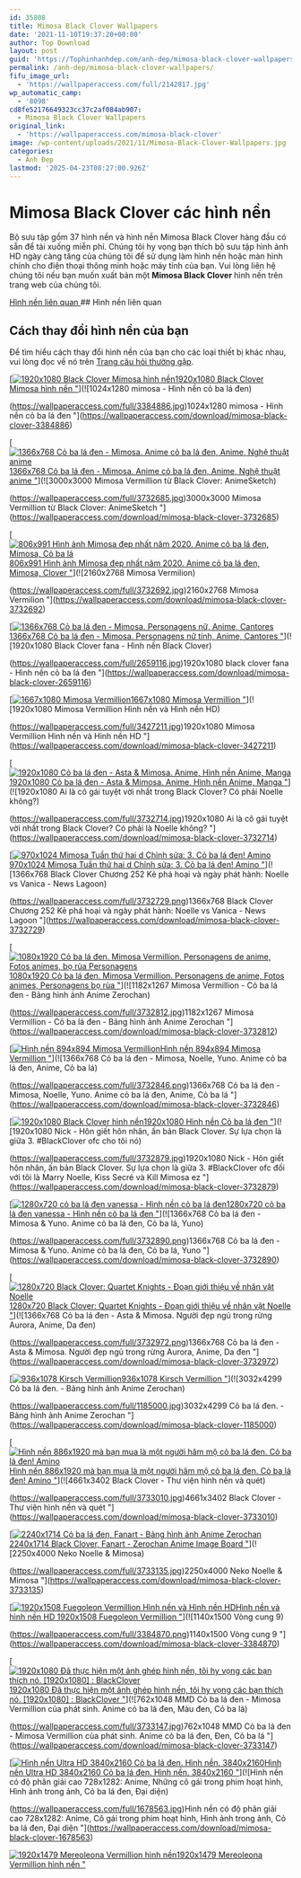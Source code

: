 ```yaml
---
id: 35808
title: Mimosa Black Clover Wallpapers
date: '2021-11-10T19:37:20+00:00'
author: Top Download
layout: post
guid: 'https://Tophinhanhdep.com/anh-dep/mimosa-black-clover-wallpapers/'
permalink: /anh-dep/mimosa-black-clover-wallpapers/
fifu_image_url:
  - 'https://wallpaperaccess.com/full/2142817.jpg'
wp_automatic_camp:
  - '8098'
cd8fe52176649323cc37c2af084ab907:
  - Mimosa Black Clover Wallpapers
original_link:
  - 'https://wallpaperaccess.com/mimosa-black-clover'
image: /wp-content/uploads/2021/11/Mimosa-Black-Clover-Wallpapers.jpg
categories:
  - Ảnh Đẹp
lastmod: '2025-04-23T08:27:00.926Z'
---
```

# Mimosa Black Clover các hình nền

Bộ sưu tập gồm 37 hình nền và hình nền Mimosa Black Clover hàng đầu có sẵn để tải xuống miễn phí. Chúng tôi hy vọng bạn thích bộ sưu tập hình ảnh HD ngày càng tăng của chúng tôi để sử dụng làm hình nền hoặc màn hình chính cho điện thoại thông minh hoặc máy tính của bạn. Vui lòng liên hệ chúng tôi nếu bạn muốn xuất bản một **Mimosa Black Clover** hình nền trên trang web của chúng tôi.

[Hình nền liên quan ](#related) ## Hình nền liên quan

## Cách thay đổi hình nền của bạn

Để tìm hiểu cách thay đổi hình nền của bạn cho các loại thiết bị khác nhau, vui lòng đọc về nó trên [Trang câu hỏi thường gặp](https://tophinhanhdep.com/faq/).

  
[[![1920x1080 Black Clover Mimosa hình nền](https://wallpaperaccess.com/full/2142817.jpg)1920x1080 Black Clover Mimosa hình nền "](https://wallpaperaccess.com/download/mimosa-black-clover-2142817)](![1024x1280 mimosa - Hình nền cỏ ba lá đen)

(https://wallpaperaccess.com/full/3384886.jpg)1024x1280 mimosa - Hình nền cỏ ba lá đen "](https://wallpaperaccess.com/download/mimosa-black-clover-3384886)

[[![1366x768 Cỏ ba lá đen - Mimosa.  Anime cỏ ba lá đen, Anime, Nghệ thuật anime](https://wallpaperaccess.com/full/3732683.png)1366x768 Cỏ ba lá đen - Mimosa. Anime cỏ ba lá đen, Anime, Nghệ thuật anime "](https://wallpaperaccess.com/download/mimosa-black-clover-3732683)](![3000x3000 Mimosa Vermillion từ Black Clover: AnimeSketch)

(https://wallpaperaccess.com/full/3732685.jpg)3000x3000 Mimosa Vermillion từ Black Clover: AnimeSketch "](https://wallpaperaccess.com/download/mimosa-black-clover-3732685)

[[![806x991 Hình ảnh Mimosa đẹp nhất năm 2020. Anime cỏ ba lá đen, Mimosa, Cỏ ba lá](https://wallpaperaccess.com/full/2156832.jpg)806x991 Hình ảnh Mimosa đẹp nhất năm 2020. Anime cỏ ba lá đen, Mimosa, Clover "](https://wallpaperaccess.com/download/mimosa-black-clover-2156832)](![2160x2768 Mimosa Vermilion)

(https://wallpaperaccess.com/full/3732692.jpg)2160x2768 Mimosa Vermilion "](https://wallpaperaccess.com/download/mimosa-black-clover-3732692)

[[![1366x768 Cỏ ba lá đen - Mimosa.  Personagens nữ, Anime, Cantores](https://wallpaperaccess.com/full/3732701.png)1366x768 Cỏ ba lá đen - Mimosa. Personagens nữ tính, Anime, Cantores "](https://wallpaperaccess.com/download/mimosa-black-clover-3732701)](![1920x1080 Black Clover fana - Hình nền Black Clover)

(https://wallpaperaccess.com/full/2659116.jpg)1920x1080 black clover fana - Hình nền cỏ ba lá đen "](https://wallpaperaccess.com/download/mimosa-black-clover-2659116)

[[![1667x1080 Mimosa Vermillion](https://wallpaperaccess.com/full/3732705.png)1667x1080 Mimosa Vermillion "](https://wallpaperaccess.com/download/mimosa-black-clover-3732705)](![1920x1080 Mimosa Vermillion Hình nền và Hình nền HD)

(https://wallpaperaccess.com/full/3427211.jpg)1920x1080 Mimosa Vermillion Hình nền và Hình nền HD "](https://wallpaperaccess.com/download/mimosa-black-clover-3427211)

[[![1920x1080 Cỏ ba lá đen - Asta & Mimosa.  Anime, Hình nền Anime, Manga](https://wallpaperaccess.com/full/3732710.png)1920x1080 Cỏ ba lá đen - Asta &amp; Mimosa. Anime, Hình nền Anime, Manga "](https://wallpaperaccess.com/download/mimosa-black-clover-3732710)](![1920x1080 Ai là cô gái tuyệt vời nhất trong Black Clover?  Có phải Noelle không?)

(https://wallpaperaccess.com/full/3732714.jpg)1920x1080 Ai là cô gái tuyệt vời nhất trong Black Clover? Có phải là Noelle không? "](https://wallpaperaccess.com/download/mimosa-black-clover-3732714)

[[![970x1024 Mimosa Tuần thứ hai d Chỉnh sửa: 3.  Cỏ ba lá đen!  Amino](https://wallpaperaccess.com/full/3732716.jpg)970x1024 Mimosa Tuần thứ hai d Chỉnh sửa: 3. Cỏ ba lá đen! Amino "](https://wallpaperaccess.com/download/mimosa-black-clover-3732716)](![1366x768 Black Clover Chương 252 Kẻ phá hoại và ngày phát hành: Noelle vs Vanica - News Lagoon)

(https://wallpaperaccess.com/full/3732729.png)1366x768 Black Clover Chương 252 Kẻ phá hoại và ngày phát hành: Noelle vs Vanica - News Lagoon "](https://wallpaperaccess.com/download/mimosa-black-clover-3732729)

[[![1080x1920 Cỏ ba lá đen.  Mimosa Vermillion.  Personagens de anime, Fotos animes, bọ rùa Personagens](https://wallpaperaccess.com/full/3732808.jpg)1080x1920 Cỏ ba lá đen. Mimosa Vermillion. Personagens de anime, Fotos animes, Personagens bọ rùa "](https://wallpaperaccess.com/download/mimosa-black-clover-3732808)](![1182x1267 Mimosa Vermillion - Cỏ ba lá đen - Bảng hình ảnh Anime Zerochan)

(https://wallpaperaccess.com/full/3732812.jpg)1182x1267 Mimosa Vermillion - Cỏ ba lá đen - Bảng hình ảnh Anime Zerochan "](https://wallpaperaccess.com/download/mimosa-black-clover-3732812)

[[![Hình nền 894x894 Mimosa Vermillion](https://wallpaperaccess.com/full/3732842.jpg)Hình nền 894x894 Mimosa Vermillion "](https://wallpaperaccess.com/download/mimosa-black-clover-3732842)](![1366x768 Cỏ ba lá đen - Mimosa, Noelle, Yuno.  Anime cỏ ba lá đen, Anime, Cỏ ba lá)

(https://wallpaperaccess.com/full/3732846.png)1366x768 Cỏ ba lá đen - Mimosa, Noelle, Yuno. Anime cỏ ba lá đen, Anime, Cỏ ba lá "](https://wallpaperaccess.com/download/mimosa-black-clover-3732846)

[[![1920x1080 Black Clover hình nền](https://wallpaperaccess.com/full/3732871.jpg)1920x1080 Hình nền Cỏ ba lá đen "](https://wallpaperaccess.com/download/mimosa-black-clover-3732871)](![1920x1080 Nick - Hôn giết hôn nhân, ấn bản Black Clover.  Sự lựa chọn là giữa 3. #BlackClover ofc cho tôi nó)

(https://wallpaperaccess.com/full/3732879.jpg)1920x1080 Nick - Hôn giết hôn nhân, ấn bản Black Clover. Sự lựa chọn là giữa 3. #BlackClover ofc đối với tôi là Marry Noelle, Kiss Secré và Kill Mimosa ez "](https://wallpaperaccess.com/download/mimosa-black-clover-3732879)

[[![1280x720 cỏ ba lá đen vanessa - Hình nền cỏ ba lá đen](https://wallpaperaccess.com/full/3732883.jpg)1280x720 cỏ ba lá đen vanessa - Hình nền cỏ ba lá đen "](https://wallpaperaccess.com/download/mimosa-black-clover-3732883)](![1366x768 Cỏ ba lá đen - Mimosa & Yuno.  Anime cỏ ba lá đen, Cỏ ba lá, Yuno)

(https://wallpaperaccess.com/full/3732890.png)1366x768 Cỏ ba lá đen - Mimosa &amp; Yuno. Anime cỏ ba lá đen, Cỏ ba lá, Yuno "](https://wallpaperaccess.com/download/mimosa-black-clover-3732890)

[[![1280x720 Black Clover: Quartet Knights - Đoạn giới thiệu về nhân vật Noelle](https://wallpaperaccess.com/full/3732966.jpg)1280x720 Black Clover: Quartet Knights - Đoạn giới thiệu về nhân vật Noelle "](https://wallpaperaccess.com/download/mimosa-black-clover-3732966)](![1366x768 Cỏ ba lá đen - Asta & Mimosa.  Người đẹp ngủ trong rừng Aurora, Anime, Da đen)

(https://wallpaperaccess.com/full/3732972.png)1366x768 Cỏ ba lá đen - Asta &amp; Mimosa. Người đẹp ngủ trong rừng Aurora, Anime, Da đen "](https://wallpaperaccess.com/download/mimosa-black-clover-3732972)

[[![936x1078 Kirsch Vermillion](https://wallpaperaccess.com/full/3732975.png)936x1078 Kirsch Vermillion "](https://wallpaperaccess.com/download/mimosa-black-clover-3732975)](![3032x4299 Cỏ ba lá đen.  - Bảng hình ảnh Anime Zerochan)

(https://wallpaperaccess.com/full/1185000.jpg)3032x4299 Cỏ ba lá đen. - Bảng hình ảnh Anime Zerochan "](https://wallpaperaccess.com/download/mimosa-black-clover-1185000)

[[![Hình nền 886x1920 mà bạn mua là một người hâm mộ cỏ ba lá đen.  Cỏ ba lá đen!  Amino](https://wallpaperaccess.com/full/3703909.jpg)Hình nền 886x1920 mà bạn mua là một người hâm mộ cỏ ba lá đen. Cỏ ba lá đen! Amino "](https://wallpaperaccess.com/download/mimosa-black-clover-3703909)](![4661x3402 Black Clover - Thư viện hình nền và quét)

(https://wallpaperaccess.com/full/3733010.jpg)4661x3402 Black Clover - Thư viện hình nền và quét "](https://wallpaperaccess.com/download/mimosa-black-clover-3733010)

[[![2240x1714 Cỏ ba lá đen, Fanart - Bảng hình ảnh Anime Zerochan](https://wallpaperaccess.com/full/3427216.jpg)2240x1714 Black Clover, Fanart - Zerochan Anime Image Board "](https://wallpaperaccess.com/download/mimosa-black-clover-3427216)](![2250x4000 Neko Noelle & Mimosa)

(https://wallpaperaccess.com/full/3733135.jpg)2250x4000 Neko Noelle &amp; Mimosa "](https://wallpaperaccess.com/download/mimosa-black-clover-3733135)

[[![1920x1508 Fuegoleon Vermillion Hình nền và Hình nền HD](https://wallpaperaccess.com/full/2250222.png)Hình nền và hình nền HD 1920x1508 Fuegoleon Vermillion "](https://wallpaperaccess.com/download/mimosa-black-clover-2250222)](![1140x1500 Vòng cung 9)

(https://wallpaperaccess.com/full/3384870.png)1140x1500 Vòng cung 9 "](https://wallpaperaccess.com/download/mimosa-black-clover-3384870)

[[![1920x1080 Đã thực hiện một ảnh ghép hình nền, tôi hy vọng các bạn thích nó. [1920x1080] : BlackClover](https://wallpaperaccess.com/full/3733143.jpg)1920x1080 Đã thực hiện một ảnh ghép hình nền, tôi hy vọng các bạn thích nó. \[1920x1080\] : BlackClover "](https://wallpaperaccess.com/download/mimosa-black-clover-3733143)](![762x1048 MMD Cỏ ba lá đen - Mimosa Vermillion của phát sinh.  Anime cỏ ba lá đen, Màu đen, Cỏ ba lá)

(https://wallpaperaccess.com/full/3733147.jpg)762x1048 MMD Cỏ ba lá đen - Mimosa Vermillion của phát sinh. Anime cỏ ba lá đen, Đen, Cỏ ba lá "](https://wallpaperaccess.com/download/mimosa-black-clover-3733147)

[[![Hình nền Ultra HD 3840x2160 Cỏ ba lá đen.  Hình nền.  3840x2160](https://wallpaperaccess.com/full/3733151.jpg)Hình nền Ultra HD 3840x2160 Cỏ ba lá đen. Hình nền. 3840x2160 "](https://wallpaperaccess.com/download/mimosa-black-clover-3733151)](![Hình nền có độ phân giải cao 728x1282: Anime, Những cô gái trong phim hoạt hình, Hình ảnh trong ảnh, Cỏ ba lá đen, Đại diện)

(https://wallpaperaccess.com/full/1678563.jpg)Hình nền có độ phân giải cao 728x1282: Anime, Cô gái trong phim hoạt hình, Hình ảnh trong ảnh, Cỏ ba lá đen, Đại diện "](https://wallpaperaccess.com/download/mimosa-black-clover-1678563)

[![1920x1479 Mereoleona Vermillion hình nền](https://wallpaperaccess.com/full/3427122.jpg)1920x1479 Mereoleona Vermillion hình nền "](https://wallpaperaccess.com/download/mimosa-black-clover-3427122)
